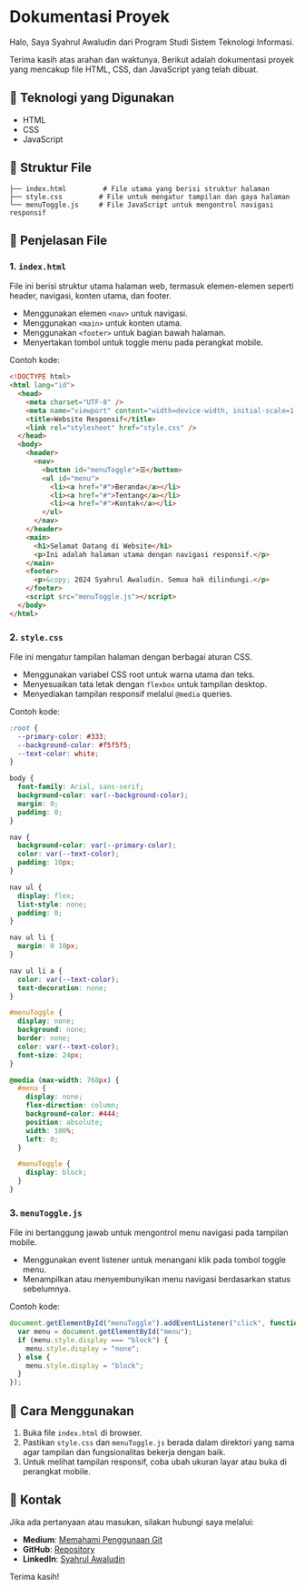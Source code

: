 # Dokumentasi Proyek

Halo, Saya Syahrul Awaludin dari Program Studi Sistem Teknologi Informasi.

Terima kasih atas arahan dan waktunya. Berikut adalah dokumentasi proyek yang mencakup file HTML, CSS, dan JavaScript yang telah dibuat.

## 📌 Teknologi yang Digunakan

- HTML
- CSS
- JavaScript

## 📁 Struktur File

```
├── index.html         # File utama yang berisi struktur halaman
├── style.css         # File untuk mengatur tampilan dan gaya halaman
└── menuToggle.js     # File JavaScript untuk mengontrol navigasi responsif
```

## 📜 Penjelasan File

### 1. `index.html`

File ini berisi struktur utama halaman web, termasuk elemen-elemen seperti header, navigasi, konten utama, dan footer.

- Menggunakan elemen `<nav>` untuk navigasi.
- Menggunakan `<main>` untuk konten utama.
- Menggunakan `<footer>` untuk bagian bawah halaman.
- Menyertakan tombol untuk toggle menu pada perangkat mobile.

Contoh kode:

```html
<!DOCTYPE html>
<html lang="id">
  <head>
    <meta charset="UTF-8" />
    <meta name="viewport" content="width=device-width, initial-scale=1.0" />
    <title>Website Responsif</title>
    <link rel="stylesheet" href="style.css" />
  </head>
  <body>
    <header>
      <nav>
        <button id="menuToggle">☰</button>
        <ul id="menu">
          <li><a href="#">Beranda</a></li>
          <li><a href="#">Tentang</a></li>
          <li><a href="#">Kontak</a></li>
        </ul>
      </nav>
    </header>
    <main>
      <h1>Selamat Datang di Website</h1>
      <p>Ini adalah halaman utama dengan navigasi responsif.</p>
    </main>
    <footer>
      <p>&copy; 2024 Syahrul Awaludin. Semua hak dilindungi.</p>
    </footer>
    <script src="menuToggle.js"></script>
  </body>
</html>
```

### 2. `style.css`

File ini mengatur tampilan halaman dengan berbagai aturan CSS.

- Menggunakan variabel CSS root untuk warna utama dan teks.
- Menyesuaikan tata letak dengan `flexbox` untuk tampilan desktop.
- Menyediakan tampilan responsif melalui `@media` queries.

Contoh kode:

```css
:root {
  --primary-color: #333;
  --background-color: #f5f5f5;
  --text-color: white;
}

body {
  font-family: Arial, sans-serif;
  background-color: var(--background-color);
  margin: 0;
  padding: 0;
}

nav {
  background-color: var(--primary-color);
  color: var(--text-color);
  padding: 10px;
}

nav ul {
  display: flex;
  list-style: none;
  padding: 0;
}

nav ul li {
  margin: 0 10px;
}

nav ul li a {
  color: var(--text-color);
  text-decoration: none;
}

#menuToggle {
  display: none;
  background: none;
  border: none;
  color: var(--text-color);
  font-size: 24px;
}

@media (max-width: 768px) {
  #menu {
    display: none;
    flex-direction: column;
    background-color: #444;
    position: absolute;
    width: 100%;
    left: 0;
  }

  #menuToggle {
    display: block;
  }
}
```

### 3. `menuToggle.js`

File ini bertanggung jawab untuk mengontrol menu navigasi pada tampilan mobile.

- Menggunakan event listener untuk menangani klik pada tombol toggle menu.
- Menampilkan atau menyembunyikan menu navigasi berdasarkan status sebelumnya.

Contoh kode:

```js
document.getElementById("menuToggle").addEventListener("click", function () {
  var menu = document.getElementById("menu");
  if (menu.style.display === "block") {
    menu.style.display = "none";
  } else {
    menu.style.display = "block";
  }
});
```

## 📌 Cara Menggunakan

1. Buka file `index.html` di browser.
2. Pastikan `style.css` dan `menuToggle.js` berada dalam direktori yang sama agar tampilan dan fungsionalitas bekerja dengan baik.
3. Untuk melihat tampilan responsif, coba ubah ukuran layar atau buka di perangkat mobile.

## 🌟 Kontak

Jika ada pertanyaan atau masukan, silakan hubungi saya melalui:

- **Medium**: [Memahami Penggunaan Git](https://medium.com/@syahrul.uix/memahami-penggunaan-git-panduan-lengkap-untuk-pengembang-c72388869f65)
- **GitHub**: [Repository](https://github.com/4rthemis/Web-Client-Development)
- **LinkedIn**: [Syahrul Awaludin](https://www.linkedin.com/posts/syahrul-awaludin_memahami-penggunaan-git-panduan-lengkap-activity-7306891772918386688--2fQ?utm_source=share&utm_medium=member_desktop&rcm=ACoAAEjox60BFU15tS4Nz8SshIReZYA0qc9lmPM)

Terima kasih!
